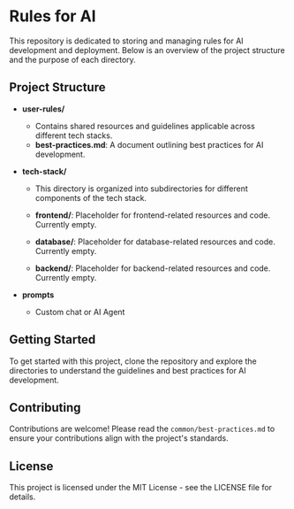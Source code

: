 # Rules for AI

This repository is dedicated to storing and managing rules for AI development and deployment. Below is an overview of the project structure and the purpose of each directory.

## Project Structure

- **user-rules/**

  - Contains shared resources and guidelines applicable across different tech stacks.
  - **best-practices.md**: A document outlining best practices for AI development.

- **tech-stack/**

  - This directory is organized into subdirectories for different components of the tech stack.

  - **frontend/**: Placeholder for frontend-related resources and code. Currently empty.

  - **database/**: Placeholder for database-related resources and code. Currently empty.

  - **backend/**: Placeholder for backend-related resources and code. Currently empty.

- **prompts**

  - Custom chat or AI Agent

## Getting Started

To get started with this project, clone the repository and explore the directories to understand the guidelines and best practices for AI development.

## Contributing

Contributions are welcome! Please read the `common/best-practices.md` to ensure your contributions align with the project's standards.

## License

This project is licensed under the MIT License - see the LICENSE file for details.
